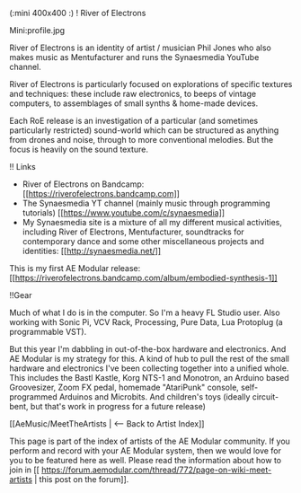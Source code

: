 (:mini 400x400 :)
! River of Electrons

Mini:profile.jpg

River of Electrons is an identity of artist / musician Phil Jones who also makes music as Mentufacturer and runs the Synaesmedia YouTube channel.

River of Electrons is particularly focused on explorations of specific textures and techniques: these include raw electronics, to beeps of vintage computers, to assemblages of small synths & home-made devices.
 
Each RoE release is an investigation of a particular (and sometimes particularly restricted) sound-world which can be structured as anything from drones and noise, through to more conventional melodies. But the focus is heavily on the sound texture.

!! Links

* River of Electrons on Bandcamp: [[https://riverofelectrons.bandcamp.com]]
* The Synaesmedia YT channel (mainly music through programming tutorials) [[https://www.youtube.com/c/synaesmedia]]
* My Synaesmedia site is a mixture of all my different musical activities, including River of Electrons, Mentufacturer, soundtracks for contemporary dance and some other miscellaneous projects and identities: [[http://synaesmedia.net/]]

This is my first AE Modular release: [[https://riverofelectrons.bandcamp.com/album/embodied-synthesis-1]]

!!Gear

Much of what I do is in the computer. So I'm a heavy FL Studio user. Also working with Sonic Pi, VCV Rack, Processing, Pure Data, Lua Protoplug (a programmable VST).

But this year I'm dabbling in out-of-the-box hardware and electronics. And AE Modular is my strategy for this. A kind of hub to pull the rest of the small hardware and electronics I've been collecting together into a unified whole. This includes the Bastl Kastle,  Korg NTS-1 and Monotron, an Arduino based Groovesizer, Zoom FX pedal, homemade "AtariPunk" console, self-programmed Arduinos and Microbits. And children's toys (ideally circuit-bent, but that's work in progress for a future release)


[[AeMusic/MeetTheArtists | <-- Back to Artist Index]]

This page is part of the index of artists of the AE Modular community. If you perform and record with your AE Modular system, then we would love for you to be featured here as well. Please read the information about how to join in [[ https://forum.aemodular.com/thread/772/page-on-wiki-meet-artists | this post on the forum]].